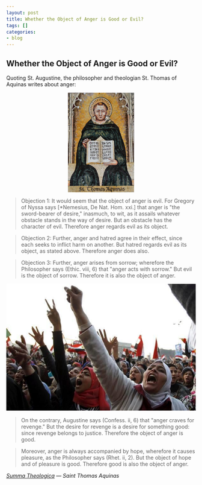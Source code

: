 ```yaml
---
layout: post
title: Whether the Object of Anger is Good or Evil?
tags: []
categories:
- blog
---
```


## Whether the Object of Anger is Good or Evil?

Quoting St. Augustine, the philosopher and theologian St. Thomas of Aquinas writes about anger:

<img src="/assets/images/summa-theologica.jpg" alt="summa-theologica" style="max-width: 35%; display: block; margin-left: auto; margin-right: auto;">

>Objection 1: It would seem that the object of anger is evil. For Gregory of Nyssa says [*Nemesius, De Nat. Hom. xxi.] that anger is "the sword-bearer of desire," inasmuch, to wit, as it assails whatever obstacle stands in the way of desire. But an obstacle has the character of evil. Therefore anger regards evil as its object.

>Objection 2: Further, anger and hatred agree in their effect, since each seeks to inflict harm on another. But hatred regards evil as its object, as stated above. Therefore anger does also.

>Objection 3: Further, anger arises from sorrow; wherefore the Philosopher says (Ethic. viii, 6) that "anger acts with sorrow." But evil is the object of sorrow. Therefore it is also the object of anger.

<img src="/assets/images/egypt-protest.jpg" alt="egypt-protest" style="max-width: 100%">

>On the contrary, Augustine says (Confess. ii, 6) that "anger craves for revenge." But the desire for revenge is a desire for something good: since revenge belongs to justice. Therefore the object of anger is good.

>Moreover, anger is always accompanied by hope, wherefore it causes pleasure, as the Philosopher says (Rhet. ii, 2). But the object of hope and of pleasure is good. Therefore good is also the object of anger.

*[Summa Theologica](https://en.wikipedia.org/wiki/Summa_Theologica) — Saint Thomas Aquinas*